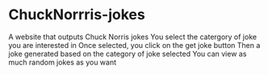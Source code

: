 # ChuckNorrris-jokes
A website that outputs Chuck Norris jokes
You select the catergory of joke you are interested in
Once selected, you click on the get joke button
Then a joke generated based on the category of joke selected
You can view as much random jokes as you want
